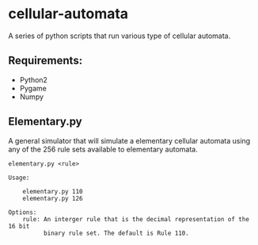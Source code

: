cellular-automata
=====

A series of python scripts that run various type of cellular automata.

Requirements:
-----
 - Python2
 - Pygame
 - Numpy

Elementary.py
-----
A general simulator that will simulate a elementary cellular automata using any
of the 256 rule sets available to elementary automata.


    elementary.py <rule>

    Usage:

        elementary.py 110
        elementary.py 126

    Options:
        rule: An interger rule that is the decimal representation of the 16 bit 
              binary rule set. The default is Rule 110.

